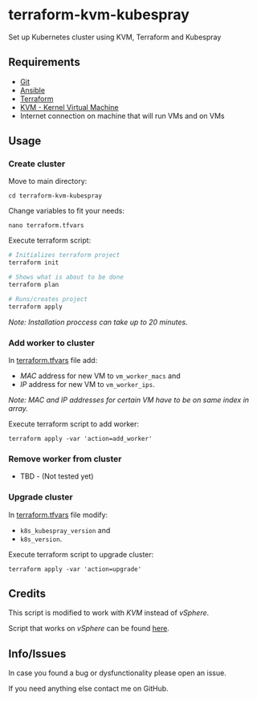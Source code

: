 # terraform-kvm-kubespray
Set up Kubernetes cluster using KVM, Terraform and Kubespray

## Requirements
+ [Git](https://git-scm.com/)
+ [Ansible](https://www.ansible.com/)
+ [Terraform](https://www.terraform.io/)
+ [KVM - Kernel Virtual Machine](https://www.linux-kvm.org/)
+ Internet connection on machine that will run VMs and on VMs

## Usage

### Create cluster

Move to main directory:
```
cd terraform-kvm-kubespray
```

Change variables to fit your needs:
```
nano terraform.tfvars
```

Execute terraform script:
```bash
# Initializes terraform project
terraform init

# Shows what is about to be done
terraform plan

# Runs/creates project
terraform apply
```

*Note: Installation proccess can take up to 20 minutes.*

### Add worker to cluster

In [terraform.tfvars](./terraform.tfvars) file add:
  + *MAC* address for new VM to `vm_worker_macs` and 
  + *IP* address for new VM to `vm_worker_ips`.
  
*Note: MAC and IP addresses for certain VM have to be on same index in array.*

Execute terraform script to add worker:
```
terraform apply -var 'action=add_worker'
```

### Remove worker from cluster

+ TBD - (Not tested yet)

### Upgrade cluster

In [terraform.tfvars](./terraform.tfvars) file modify:
  + `k8s_kubespray_version` and
  + `k8s_version`.
  
Execute terraform script to upgrade cluster:
```
terraform apply -var 'action=upgrade'
```

## Credits

This script is modified to work with *KVM* instead of *vSphere*.

Script that works on *vSphere* can be found [here](https://github.com/sguyennet/terraform-vsphere-kubespray).

## Info/Issues

In case you found a bug or dysfunctionality please open an issue.

If you need anything else contact me on GitHub.
